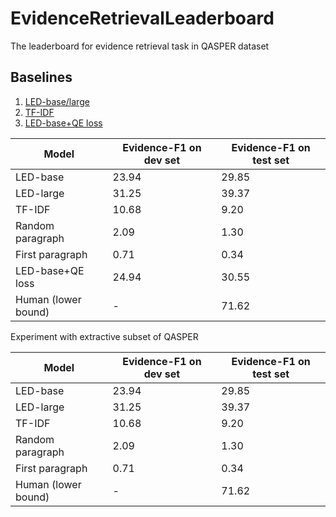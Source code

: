 # EvidenceRetrievalLeaderboard
The leaderboard for evidence retrieval task in QASPER dataset

## Baselines

1. [LED-base/large](https://aclanthology.org/2021.naacl-main.365.pdf)
2. [TF-IDF](https://aclanthology.org/2021.naacl-main.365.pdf)
3. [LED-base+QE loss](https://aclanthology.org/2022.naacl-main.207.pdf)


| Model | Evidence-F1 on dev set | Evidence-F1 on test set |
| ----- | ---------------------- | ----------------------- |
| LED-base | 23.94 | 29.85 |
| LED-large | 31.25 | 39.37 |
| TF-IDF | 10.68 | 9.20 |
| Random paragraph | 2.09 | 1.30 |
| First paragraph | 0.71 | 0.34 |
| LED-base+QE loss | 24.94 | 30.55 |
| Human (lower bound) | - | 71.62 |

Experiment with extractive subset of QASPER


| Model | Evidence-F1 on dev set | Evidence-F1 on test set |
| ----- | ---------------------- | ----------------------- |
| LED-base | 23.94 | 29.85 |
| LED-large | 31.25 | 39.37 |
| TF-IDF | 10.68 | 9.20 |
| Random paragraph | 2.09 | 1.30 |
| First paragraph | 0.71 | 0.34 |
| Human (lower bound) | - | 71.62 |
